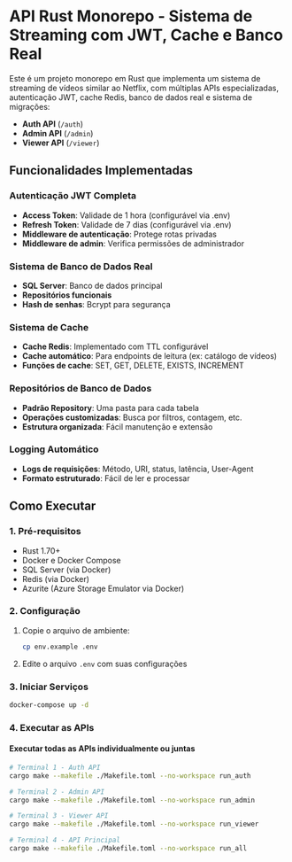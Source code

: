 # API Rust Monorepo - Sistema de Streaming com JWT, Cache e Banco Real

Este é um projeto monorepo em Rust que implementa um sistema de streaming de vídeos similar ao Netflix, com múltiplas APIs especializadas, autenticação JWT, cache Redis, banco de dados real e sistema de migrações:

- **Auth API** (`/auth`)
- **Admin API** (`/admin`)
- **Viewer API** (`/viewer`)

## Funcionalidades Implementadas

### **Autenticação JWT Completa**
- **Access Token**: Validade de 1 hora (configurável via .env)
- **Refresh Token**: Validade de 7 dias (configurável via .env)
- **Middleware de autenticação**: Protege rotas privadas
- **Middleware de admin**: Verifica permissões de administrador

### **Sistema de Banco de Dados Real**
- **SQL Server**: Banco de dados principal
- **Repositórios funcionais**
- **Hash de senhas**: Bcrypt para segurança

### **Sistema de Cache**
- **Cache Redis**: Implementado com TTL configurável
- **Cache automático**: Para endpoints de leitura (ex: catálogo de vídeos)
- **Funções de cache**: SET, GET, DELETE, EXISTS, INCREMENT

### **Repositórios de Banco de Dados**
- **Padrão Repository**: Uma pasta para cada tabela
- **Operações customizadas**: Busca por filtros, contagem, etc.
- **Estrutura organizada**: Fácil manutenção e extensão

### **Logging Automático**
- **Logs de requisições**: Método, URI, status, latência, User-Agent
- **Formato estruturado**: Fácil de ler e processar

## Como Executar

### 1. Pré-requisitos

- Rust 1.70+
- Docker e Docker Compose
- SQL Server (via Docker)
- Redis (via Docker)
- Azurite (Azure Storage Emulator via Docker)

### 2. Configuração

1. Copie o arquivo de ambiente:
   ```bash
   cp env.example .env
   ```

2. Edite o arquivo `.env` com suas configurações

### 3. Iniciar Serviços

```bash
docker-compose up -d
```

### 4. Executar as APIs

#### Executar todas as APIs individualmente ou juntas
```bash
# Terminal 1 - Auth API
cargo make --makefile ./Makefile.toml --no-workspace run_auth

# Terminal 2 - Admin API  
cargo make --makefile ./Makefile.toml --no-workspace run_admin

# Terminal 3 - Viewer API
cargo make --makefile ./Makefile.toml --no-workspace run_viewer

# Terminal 4 - API Principal
cargo make --makefile ./Makefile.toml --no-workspace run_all
```
